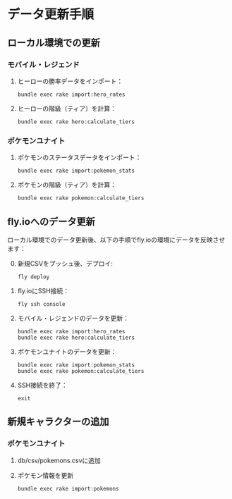 # データ更新手順

## ローカル環境での更新

### モバイル・レジェンド

1. ヒーローの勝率データをインポート：
   ```
   bundle exec rake import:hero_rates
   ```

2. ヒーローの階級（ティア）を計算：
   ```
   bundle exec rake hero:calculate_tiers
   ```

### ポケモンユナイト

1. ポケモンのステータスデータをインポート：
   ```
   bundle exec rake import:pokemon_stats
   ```

2. ポケモンの階級（ティア）を計算：
   ```
   bundle exec rake pokemon:calculate_tiers
   ```

## fly.ioへのデータ更新

ローカル環境でのデータ更新後、以下の手順でfly.ioの環境にデータを反映させます：

0. 新規CSVをプッシュ後、デプロイ:
   ```
   fly deploy
   ```

1. fly.ioにSSH接続：
   ```
   fly ssh console
   ```

2. モバイル・レジェンドのデータを更新：
   ```
   bundle exec rake import:hero_rates
   bundle exec rake hero:calculate_tiers
   ```

3. ポケモンユナイトのデータを更新：
   ```
   bundle exec rake import:pokemon_stats
   bundle exec rake pokemon:calculate_tiers
   ```

4. SSH接続を終了：
   ```
   exit
   ```

## 新規キャラクターの追加

### ポケモンユナイト

1. db/csv/pokemons.csvに追加

2. ポケモン情報を更新
   ```
   bundle exec rake import:pokemons
   ```